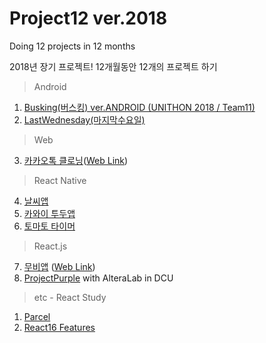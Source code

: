 # Project12 ver.2018

Doing 12 projects in 12 months

2018년 장기 프로젝트!
12개월동안 12개의 프로젝트 하기

> Android
1. [Busking(버스킹) ver.ANDROID (UNITHON 2018 / Team11)](https://github.com/hyunsikshin/Busking)
2. [LastWednesday(마지막수요일)](https://github.com/Nexters/LastWednesday)
> Web
3. [카카오톡 클로닝](https://github.com/HyeonSik/kakao-clone)([Web Link](https://hyunsikshin.github.io/kakao-clone/))
> React Native
4. [날씨앱](https://github.com/hyunsikshin/weather-app)
5. [카와이 투두앱](https://github.com/hyunsikshin/kawai-todo)
6. [토마토 타이머](https://github.com/hyunsikshin/tomato-timer)
> React.js
7. [무비앱](https://github.com/HyeonSik/movie_app) ([Web Link](https://hyunsikshin.github.io/movie_app/))
8. [ProjectPurple](https://github.com/AlteraLab/ProjectPurple) with AlteraLab in DCU
> etc - React Study
1) [Parcel](https://github.com/hyunsikshin/parcel-sample)
2) [React16 Features](https://github.com/hyunsikshin/master-react16)
